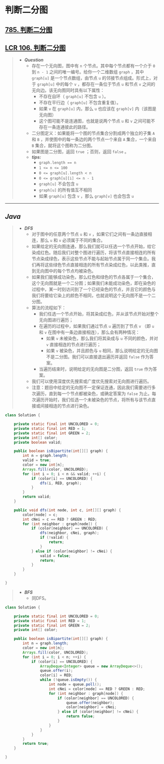 # 判断二分图

## [785. 判断二分图](https://leetcode.cn/problems/is-graph-bipartite/)

## [LCR 106. 判断二分图](https://leetcode.cn/problems/vEAB3K/)

> - ***Question***
>   - 存在一个无向图，图中有 `n` 个节点。其中每个节点都有一个介于 `0` 到 `n - 1` 之间的唯一编号。给你一个二维数组 `graph` ，其中 `graph[u]` 是一个节点数组，由节点 `u` 的邻接节点组成。形式上，对于 `graph[u]` 中的每个 `v` ，都存在一条位于节点 `u` 和节点 `v` 之间的无向边。该无向图同时具有以下属性：
>     - 不存在自环（ `graph[u]` 不包含 `u` ）。
>     - 不存在平行边（ `graph[u]` 不包含重复值）。
>     - 如果 `v` 在 `graph[u]` 内，那么 `u` 也应该在 `graph[v]` 内（该图是无向图）
>     - 这个图可能不是连通图，也就是说两个节点 `u` 和 `v` 之间可能不存在一条连通彼此的路径。
>   - 二分图定义：如果能将一个图的节点集合分割成两个独立的子集 `A` 和 `B` ，并使图中的每一条边的两个节点一个来自 `A` 集合，一个来自 `B` 集合，就将这个图称为二分图。
>   - 如果图是二分图，返回 `true` ；否则，返回 `false` 。
>   - ***tips:***
>     - `graph.length == n`
>     - `1 <= n <= 100`
>     - `0 <= graph[u].length < n`
>     - `0 <= graph[u][i] <= n - 1`
>     - `graph[u]` 不会包含 `u`
>     - `graph[u]` 的所有值互不相同
>     - 如果 `graph[u]` 包含 `v` ，那么 `graph[v]` 也会包含 `u`

---

## *Java*

> - ***DFS***
>   - 对于图中的任意两个节点 `u` 和 `v` ，如果它们之间有一条边直接相连，那么 `u` 和 `v` 必须属于不同的集合。
>   - 如果给定的无向图连通，那么我们就可以任选一个节点开始，给它染成红色。随后我们对整个图进行遍历，将该节点直接相连的所有节点染成绿色，表示这些节点不能与起始节点属于同一个集合。我们再将这些绿色节点直接相连的所有节点染成红色，以此类推，直到无向图中的每个节点均被染色。
>   - 如果我们能够成功染色，那么红色和绿色的节点各属于一个集合，这个无向图就是一个二分图；如果我们未能成功染色，即在染色的过程中，某一时刻访问到了一个已经染色的节点，并且它的颜色与我们将要给它染上的颜色不相同，也就说明这个无向图不是一个二分图。
>   - 算法的流程如下：
>     - 我们任选一个节点开始，将其染成红色，并从该节点开始对整个无向图进行遍历；
>     - 在遍历的过程中，如果我们通过节点 `u` 遍历到了节点 `v` （即 `u` 和 `v` 在图中有一条边直接相连），那么会有两种情况：
>       - 如果 `v` 未被染色，那么我们将其染成与 `u` 不同的颜色，并对 `v` 直接相连的节点进行遍历；
>       - 如果 `v` 被染色，并且颜色与 `u` 相同，那么说明给定的无向图不是二分图。我们可以直接退出遍历并返回 `false` 作为答案。
>     - 当遍历结束时，说明给定的无向图是二分图，返回 `true` 作为答案。
>   - 我们可以使用深度优先搜索或广度优先搜索对无向图进行遍历。
>   - 注意：题目中给定的无向图不一定保证连通，因此我们需要进行多次遍历，直到每一个节点都被染色，或确定答案为 `false` 为止。每次遍历开始时，我们任选一个未被染色的节点，将所有与该节点直接或间接相连的节点进行染色。

```java
class Solution {

    private static final int UNCOLORED = 0;
    private static final int RED = 1;
    private static final int GREEN = 2;
    private int[] color;
    private boolean valid;

    public boolean isBipartite(int[][] graph) {
        int n = graph.length;
        valid = true;
        color = new int[n];
        Arrays.fill(color, UNCOLORED);
        for (int i = 0; i < n && valid; ++i) {
            if (color[i] == UNCOLORED) {
                dfs(i, RED, graph);
            }
        }
        return valid;
    }

    public void dfs(int node, int c, int[][] graph) {
        color[node] = c;
        int cNei = c == RED ? GREEN : RED;
        for (int neighbor : graph[node]) {
            if (color[neighbor] == UNCOLORED) {
                dfs(neighbor, cNei, graph);
                if (!valid) {
                    return;
                }
            } else if (color[neighbor] != cNei) {
                valid = false;
                return;
            }
        }
    }

}

```

> - ***BFS***
>   - 同DFS。

```java
class Solution {

    private static final int UNCOLORED = 0;
    private static final int RED = 1;
    private static final int GREEN = 2;
    private int[] color;

    public boolean isBipartite(int[][] graph) {
        int n = graph.length;
        color = new int[n];
        Arrays.fill(color, UNCOLORED);
        for (int i = 0; i < n; ++i) {
            if (color[i] == UNCOLORED) {
                ArrayDeque<Integer> queue = new ArrayDeque<>();
                queue.offer(i);
                color[i] = RED;
                while (!queue.isEmpty()) {
                    int node = queue.poll();
                    int cNei = color[node] == RED ? GREEN : RED;
                    for (int neighbor : graph[node]) {
                        if (color[neighbor] == UNCOLORED) {
                            queue.offer(neighbor);
                            color[neighbor] = cNei;
                        } else if (color[neighbor] != cNei) {
                            return false;
                        }
                    }
                }
            }
        }
        return true;
    }

}
```
